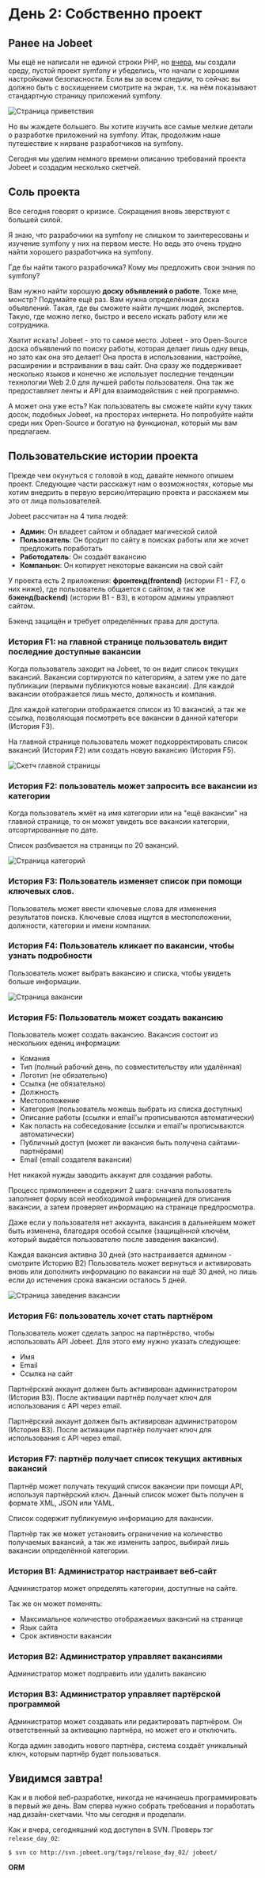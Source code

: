 День 2: Собственно проект
=========================

Ранее на Jobeet
---------------

Мы ещё не написали не единой строки PHP, но 
[вчера](http://www.symfony-project.org/jobeet/1_2/ru/01),
мы создали среду, пустой проект symfony и убеделись, что начали с хорошими
настройками безопасности.
Если вы за всем следили, то сейчас вы должно быть с восхищением смотрите
на экран, т.к. на нём показывают стандартную страницу приложений symfony.

![Страница приветствия](http://www.symfony-project.org/images/jobeet/1_2/01/congratulations.png)

Но вы жаждете большего. Вы хотите изучить все самые мелкие детали о
разработке приложений на symfony. Итак, продолжим наше путешествие к нирване
разработчиков на symfony.

Сегодня мы уделим немного времени описанию требований проекта Jobeet 
и создадим несколько скетчей.

Соль проекта
------------

Все сегодня говорят о кризисе. Сокращения вновь зверствуют с большей силой.

Я знаю, что разрабочики на symfony не слишком то заинтересованы и изучение symfony
у них на первом месте. Но ведь это очень трудно найти хорошего разработчика на symfony.

Где бы найти такого разрабочика? Кому мы предложить свои знания по symfony?

Вам нужно найти хорошую **доску объявлений о работе**.
Тоже мне, монстр? Подумайте ещё раз. Вам нужна определённая доска объявлений.
Такая, где вы сможете найти лучших людей, экспертов.
Такую, где можно легко, быстро и весело искать работу или же сотрудника.

Хватит искать! Jobeet - это то самое место. Jobeet - это Open-Source доска 
объявлений по поиску работы, которая делает лишь одну вещь, но зато как она это
делает! Она проста в использовании, настройке, расширении и встраивании в ваш сайт.
Она сразу же поддерживает несколько языков и конечно же использует 
последние тенденции технологии Web 2.0 для лучшей работы пользователя.
Она так же предоставляет ленты и API для взаимодействия с ней программно.

А может она уже есть? Как пользователь вы сможете найти кучу таких досок, 
подобных Jobeet, на просторах интернета. Но попробуйте найти среди них
Open-Source и богатую на функционал, который мы вам предлагаем.

Пользовательские истории проекта
------------------------------

Прежде чем окунуться с головой в код, давайте немного опишем проект.
Следующие части расскажут нам о возможностях, которые мы хотим внедрить 
в первую версию/итерацию проекта и расскажем мы это от лица пользователей.

Jobeet рассчитан на 4 типа людей:

 * **Админ**: Он владеет сайтом и обладает магической силой
 * **Пользователь**: Он бродит по сайту в поисках работы или же хочет предложить поработать
 * **Работодатель**: Он создаёт вакансию
 * **Компаньон**: Он копирует некоторые вакансии на свой сайт

У проекта есть 2 приложения: **фронтенд(frontend)** (истории F1 - F7, о них ниже),
где пользователь общается с сайтом, а так же **бэкенд(backend)** (истории B1 -
B3), в котором админы управляют сайтом.

Бэкенд защищён и требует определённых права для доступа.

### История F1: на главной странице пользователь видит последние доступные вакансии

Когда пользователь заходит на Jobeet, то он видит список текущих вакансий.
Вакансии сортируются по категориям, а затем уже по дате публикации
(первыми публикуются новые вакансии).
Для каждой вакансии отображается лишь место, должность и компания.

Для каждой категории отображается список из 10 вакансий, а так же ссылка, позволяющая посмотреть
все вакансии в данной категори (История F3).

На главной странице пользователь может подкорректировать список вакансий (История F2)
или создать новую вакансию (История F5).

![Скетч главной страницы](http://www.symfony-project.org/images/jobeet/1_4/02/mockup_homepage.png)

### История F2: пользователь может запросить все вакансии из категории

Когда пользователь жмёт на имя категории или на "ещё вакансии" на главной странице,
то он может увидеть все вакансии категории, отсортированные по дате.

Список разбивается на страницы по 20 вакансий.

![Страница категорий](http://www.symfony-project.org/images/jobeet/1_4/02/mockup_category.png)

### История F3: Пользователь изменяет список при помощи ключевых слов.

Пользователь может ввести ключевые слова для изменения результатов поиска.
Ключевые слова ищутся в местоположении, должности, категории и имени компании.

### История F4: Пользователь кликает по вакансии, чтобы узнать подробности

Пользователь может выбрать вакансию и списка, чтобы увидеть больше информации.

![Страница вакансии](http://www.symfony-project.org/images/jobeet/1_4/02/mockup_job.png)

### История F5: Пользователь может создать вакансию

Пользователь может создать вакансию. Вакансия состоит из нескольких едениц информации:

  * Комания
  * Тип (полный рабочий день, по совместительству или удалённая)
  * Логотип (не обязательно)
  * Ссылка (не обязательно)
  * Должность
  * Местоположение
  * Категория (пользователь можешь выбрать из списка доступных)
  * Описание работы (ссылки и email'ы прописываются автоматически)
  * Как попасть на собеседование (ссылки и email'ы прописываются автоматически)
  * Публичный доступ (может ли вакансия быть получена сайтами-партнёрами)
  * Email (email создателя вакансии)

Нет никакой нужды заводить аккаунт для создания работы.

Процесс прямолинеен и содержит 2 шага: сначала пользователь заполняет форму
всей необходимой информацией для описания вакансии, а затем проверяет информацию
на странице предпросмотра.

Даже если у пользователя нет аккаунта, вакансия в дальнейшем может быть изменена,
благодаря особой ссылке (защищённой ключём, который выдаётся пользователю после 
заведения вакансии).

Каждая вакансия активна 30 дней (это настраивается админом - смотрите Историю B2)
Пользователь может вернуться и активировать вновь или дополнить информацию
по вакансии на ещё 30 дней, но лишь если до истечения срока вакансии осталось 5 дней.

![Страница заведения вакансии](http://www.symfony-project.org/images/jobeet/1_4/02/mockup_post.png)

### История F6: пользователь хочет стать партнёром

Пользователь может сделать запрос на партнёрство, чтобы использовать API Jobeet.
Для этого ему нужно указать следующее:

  * Имя
  * Email
  * Ссылка на сайт

Партнёрский аккаунт должен быть активирован администратором (История B3).
После активации партнёр получает ключ для использования с API через email.

Партнёрский аккаунт должен быть активирован администратором (История B3).
После активации партнёр получает ключ для использования с API через email.

### История F7: партнёр получает список текущих активных вакансий

Партнёр может получать текущий список вакансии при помощи API, используя 
партнёрский ключ. Данный список может быть получен в формате XML, JSON или YAML.

Список содержит публикуемую информацию для вакансии.

Партнёр так же может установить ограничение на количество получаемых вакансий, а так же
изменить запрос, выбирай лишь вакансии определённой категории.

### История B1: Администратор настраивает веб-сайт

Администратор может определять категории, доступные на сайте.

Так же он может поменять:

  * Максимальное количество отображаемых вакансий на странице
  * Язык сайта
  * Срок активности вакансии

### История B2: Администратор управляет вакансиями

Администратор может подправить или удалить вакансию

### История B3: Администратор управляет партёрской программой

Администратор может создавать или редактировать партнёром.
Он ответственный за активацию партнёра, но может его и отключить.

Когда админ заводить нового партнёра, система создаёт уникальный ключ, которым 
партнёр будет пользоваться.

Увидимся завтра!
----------------

Как и в любой веб-разработке, никогда не начинаешь программировать в первый же день. 
Вам сперва нужно собрать требования и поработать над дизайн-скетчами. Что мы сегодня и проделали.

Как и вчера, сегодняшний код доступен в SVN. Проверь тэг `release_day_02`:

    $ svn co http://svn.jobeet.org/tags/release_day_02/ jobeet/

__ORM__
